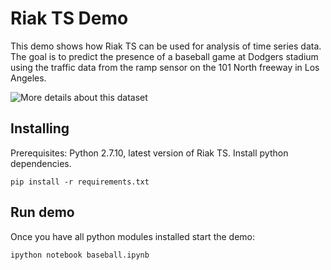 # Riak TS Demo

This demo shows how Riak TS can be used for analysis of time series data.
The goal is to predict the presence of a baseball game at Dodgers stadium using the traffic data
from the ramp sensor on the 101 North freeway in Los Angeles.

![More details about this dataset]("https://archive.ics.uci.edu/ml/datasets/Dodgers+Loop+Sensor")

## Installing
Prerequisites: Python 2.7.10, latest version of Riak TS.
Install python dependencies.

```
pip install -r requirements.txt
```

## Run demo

Once you have all python modules installed start the demo:
```
ipython notebook baseball.ipynb
```
